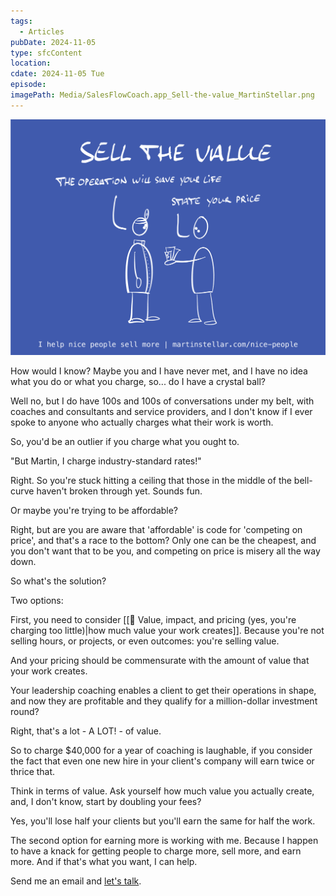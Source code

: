 ```yaml
---
tags:
  - Articles
pubDate: 2024-11-05
type: sfcContent
location: 
cdate: 2024-11-05 Tue
episode: 
imagePath: Media/SalesFlowCoach.app_Sell-the-value_MartinStellar.png
---
```


![](Media/SalesFlowCoach.app_Sell-the-value_MartinStellar.png)

How would I know? Maybe you and I have never met, and I have no idea what you do or what you charge, so... do I have a crystal ball?

Well no, but I do have 100s and 100s of conversations under my belt, with coaches and consultants and service providers, and I don't know if I ever spoke to anyone who actually charges what their work is worth.

So, you'd be an outlier if you charge what you ought to.

"But Martin, I charge industry-standard rates!"

Right. So you're stuck hitting a ceiling that those in the middle of the bell-curve haven't broken through yet. Sounds fun.

Or maybe you're trying to be affordable?

Right, but are you are aware that 'affordable' is code for 'competing on price', and that's a race to the bottom? Only one can be the cheapest, and you don't want that to be you, and competing on price is misery all the way down.

So what's the solution?

Two options:

First, you need to consider [[📄 Value, impact, and pricing (yes, you're charging too little)|how much value your work creates]]. Because you're not selling hours, or projects, or even outcomes: you're selling value.

And your pricing should be commensurate with the amount of value that your work creates.

Your leadership coaching enables a client to get their operations in shape, and now they are profitable and they qualify for a million-dollar investment round?

Right, that's a lot - A LOT! - of value.

So to charge $40,000 for a year of coaching is laughable, if you consider the fact that even one new hire in your client's company will earn twice or thrice that.

Think in terms of value. Ask yourself how much value you actually create, and, I don't know, start by doubling your fees?

Yes, you'll lose half your clients but you'll earn the same for half the work.

The second option for earning more is working with me. Because I happen to have a knack for getting people to charge more, sell more, and earn more. And if that's what you want, I can help.

Send me an email and [let's talk](mailto:hello@martinstellar.com).
